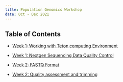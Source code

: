 ```yaml
---
title: Population Genomics Workshop
date: Oct - Dec 2021
---
```



## Table of Contents

- [Week 1: Working with Teton computing Environment](week1/teton.html)

- [Week 1: Nextgen Sequencing Data Quality Control](week1/qc.html)

- [Week 2: FASTQ Format](week2/fastq_format.html)

- [Week 2: Quality assessment and trimming](week2/fqc_trimming.html)